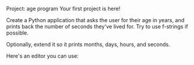 Project: age program
Your first project is here!

Create a Python application that asks the user for their age in years, and prints back the number of seconds they've lived for. Try to use f-strings if possible.

Optionally, extend it so it prints months, days, hours, and seconds.

Here's an editor you can use: